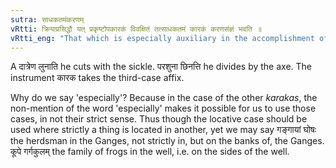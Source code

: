 ```yaml
---
sutra: साधकतमंकरणम्
vRtti: क्रियाप्रसिद्धौ यत् प्रकृष्टोपकारकं विवक्षितं तत्साधकतमं कारकं करणसंज्ञं भवति ॥
vRtti_eng: "That which is especially auxiliary in the accomplishment of the action is called the Instrument or _karana_ _karaka_."
---
```

A दात्रेण लुनाति he cuts with the sickle. परशुना छिनत्ति he divides by the axe. The instrument कारक takes the third-case affix.

Why do we say 'especially'? Because in the case of the other _karakas_, the non-mention of the word 'especially' makes it possible for us to use those cases, in not their strict sense. Thus though the locative case should be used where strictly a thing is located in another, yet we may say गङ्गायां घोषः the herdsman in the Ganges, not strictly in, but on the banks of, the Ganges. कूपे गर्गकुलम् the family of frogs in the well, i.e. on the sides of the well.
